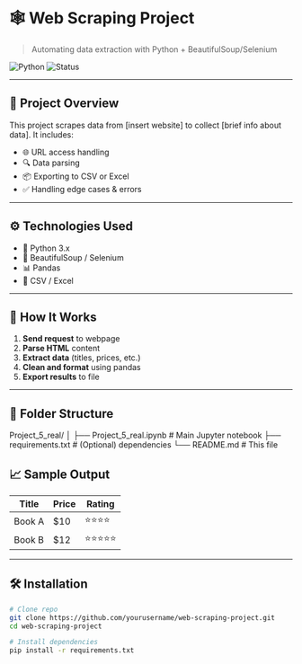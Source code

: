 # 🕸️ Web Scraping Project

> Automating data extraction with Python + BeautifulSoup/Selenium

![Python](https://img.shields.io/badge/Python-3.10-blue.svg)
![Status](https://img.shields.io/badge/status-completed-brightgreen.svg)

---

## 📌 Project Overview

This project scrapes data from [insert website] to collect [brief info about data]. It includes:

- 🌐 URL access handling
- 🔍 Data parsing
- 📦 Exporting to CSV or Excel
- ✅ Handling edge cases & errors

---

## ⚙️ Technologies Used

- 🐍 Python 3.x
- 🧼 BeautifulSoup / Selenium
- 📊 Pandas
- 💾 CSV / Excel

---

## 🚀 How It Works

1. **Send request** to webpage
2. **Parse HTML** content
3. **Extract data** (titles, prices, etc.)
4. **Clean and format** using pandas
5. **Export results** to file

---

## 📁 Folder Structure
Project_5_real/
│
├── Project_5_real.ipynb # Main Jupyter notebook
├── requirements.txt # (Optional) dependencies
└── README.md # This file
## 📈 Sample Output

| Title | Price | Rating |
|-------|-------|--------|
| Book A | $10  | ⭐⭐⭐⭐ |
| Book B | $12  | ⭐⭐⭐⭐⭐ |

---

## 🛠️ Installation

```bash
# Clone repo
git clone https://github.com/yourusername/web-scraping-project.git
cd web-scraping-project

# Install dependencies
pip install -r requirements.txt

